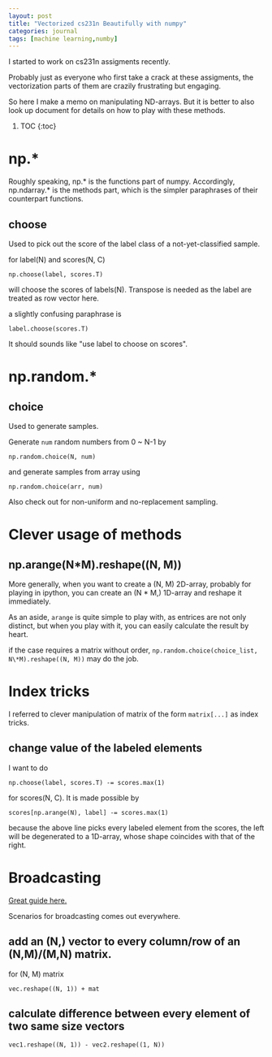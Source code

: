 ```yaml
---
layout: post
title: "Vectorized cs231n Beautifully with numpy"
categories: journal
tags: [machine learning,numby]
---
```


I started to work on cs231n assigments recently. 

Probably just as everyone who first take a crack at these assigments, the vectorization parts of them are crazily frustrating but engaging.

So here I make a memo on manipulating ND-arrays. But it is better to also look up document for details on how to play with these methods.

1. TOC
{:toc}


# np.\*

Roughly speaking, np.\* is the functions part of numpy. Accordingly, np.ndarray.* is the methods part, which is the simpler paraphrases of their counterpart functions.

## choose

Used to pick out the score of the label class of a not-yet-classified sample.

for label(N) and scores(N, C) 

`np.choose(label, scores.T)`

will choose the scores of labels(N). Transpose is needed as the label are treated as row vector here.

a slightly confusing paraphrase is 

`label.choose(scores.T)`

It should sounds like "use label to choose on scores".

# np.random.\*

## choice

Used to generate samples.

Generate `num` random numbers from 0 ~ N-1 by

`np.random.choice(N, num)`

and generate samples from array using

`np.random.choice(arr, num)`

Also check out for non-uniform and no-replacement sampling.

# Clever usage of methods

## np.arange(N\*M).reshape((N, M))

More generally, when you want to create a (N, M) 2D-array, probably for playing in ipython, you can create an (N * M,) 1D-array and reshape it immediately.

As an aside, `arange` is quite simple to play with, as entrices are not only distinct, but when you play with it, you can easily calculate the result by heart.

if the case requires a matrix without order, `np.random.choice(choice_list, N\*M).reshape((N, M))` may do the job.

# Index tricks

I referred to clever manipulation of matrix of the form `matrix[...]` as index tricks.

## change value of the labeled elements

I want to do

`np.choose(label, scores.T) -= scores.max(1)`

for scores(N, C). It is made possible by

`scores[np.arange(N), label] -= scores.max(1)`

because the above line picks every labeled element from the scores, the left will be degenerated to a 1D-array, whose shape coincides with that of the right.

# Broadcasting

[Great guide here.](http://cs231n.github.io/python-numpy-tutorial/#numpy-broadcasting)

Scenarios for broadcasting comes out everywhere.

## add an (N,) vector to every column/row of an (N,M)/(M,N) matrix.

for (N, M) matrix

`vec.reshape((N, 1)) + mat`

## calculate difference between every element of two same size vectors

`vec1.reshape((N, 1)) - vec2.reshape((1, N))`
